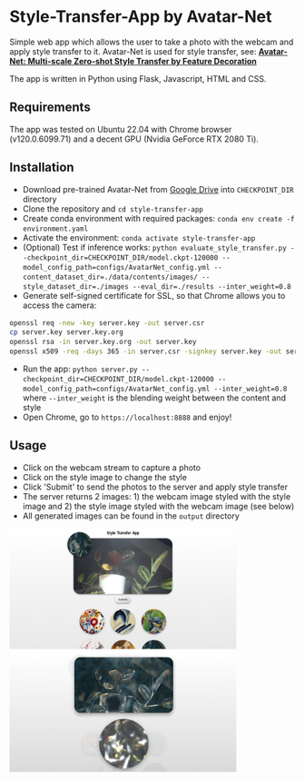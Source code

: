 # Style-Transfer-App by Avatar-Net

Simple web app which allows the user to take a photo with the webcam and apply style transfer to it. 
Avatar-Net is used for style transfer, see:
[__Avatar-Net: Multi-scale Zero-shot Style Transfer by Feature Decoration__](https://arxiv.org/abs/1805.03857)

The app is written in Python using Flask, Javascript, HTML and CSS.

## Requirements
The app was tested on Ubuntu 22.04 with Chrome browser (v120.0.6099.71) and a decent GPU (Nvidia GeForce RTX 2080 Ti).

## Installation
- Download pre-trained Avatar-Net from [Google Drive](https://drive.google.com/open?id=1_7x93xwZMhCL-kLrz4B2iZ01Y8Q7SlTX) into `CHECKPOINT_DIR` directory
- Clone the repository and `cd style-transfer-app`
- Create conda environment with required packages: `conda env create -f environment.yaml`
- Activate the environment: `conda activate style-transfer-app`
- (Optional) Test if inference works:
  `python evaluate_style_transfer.py --checkpoint_dir=CHECKPOINT_DIR/model.ckpt-120000 --model_config_path=configs/AvatarNet_config.yml --content_dataset_dir=./data/contents/images/ --style_dataset_dir=./images --eval_dir=./results --inter_weight=0.8`
- Generate self-signed certificate for SSL, so that Chrome allows you to access the camera:
```bash
openssl req -new -key server.key -out server.csr
cp server.key server.key.org
openssl rsa -in server.key.org -out server.key
openssl x509 -req -days 365 -in server.csr -signkey server.key -out server.crt
```
- Run the app: `python server.py --checkpoint_dir=CHECKPOINT_DIR/model.ckpt-120000 --model_config_path=configs/AvatarNet_config.yml --inter_weight=0.8`
  where `--inter_weight` is the blending weight between the content and style
- Open Chrome, go to `https://localhost:8888` and enjoy!

## Usage
- Click on the webcam stream to capture a photo
- Click on the style image to change the style
- Click 'Submit' to send the photos to the server and apply style transfer
- The server returns 2 images: 1) the webcam image styled with the style image and 2) the style image styled with the webcam image (see below)
- All generated images can be found in the `output` directory

<img src="data/img_capture.png" width="400"/> <img src="data/style_transfered.png" width="400"/> 